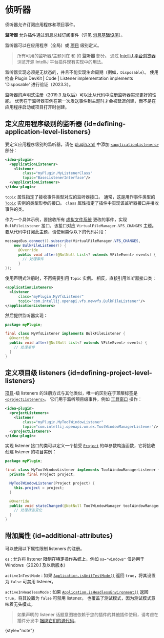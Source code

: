 <!-- Copyright 2000-2024 JetBrains s.r.o. and contributors. Use of this source code is governed by the Apache 2.0 license. -->

# 侦听器

<link-summary>侦听器允许订阅应用程序和项目事件。</link-summary>

**监听器** 允许插件通过消息总线订阅事件（详见 [消息基础设施](messaging_infrastructure.md)）。

监听器可以在应用程序（全局）或 [项目](project.md) 级别定义。

> 所有可用的监听器/主题列在 [](intellij_platform_extension_point_list.md) 和 [](intellij_platform_extension_point_list.md) 的 **监听器** 部分。
> 通过 [IntelliJ 平台浏览器](https://jb.gg/ipe) 浏览开源 IntelliJ 平台插件现有实现中的用法。

监听器实现必须是无状态的，并且不能实现生命周期（例如，`Disposable`）。
使用检查 <control>Plugin DevKit | Code | Listener implementation implements 'Disposable'</control> 进行验证（2023.3）。

监听器的声明式注册（2019.3 及以后）可以比从代码中注册监听器实现更好的性能。
优势在于监听器实例在第一次发送事件到主题时才会被延迟创建，而不是在应用程序启动或项目打开时创建。

## 定义应用程序级别的监听器 {id=defining-application-level-listeners}

要定义应用程序级别的监听器，请在 <path>[plugin.xml](plugin_configuration_file.md)</path> 中添加 [`<applicationListeners>`](plugin_configuration_file.md#idea-plugin__applicationListeners) 部分：

```xml
<idea-plugin>
  <applicationListeners>
    <listener
        class="myPlugin.MyListenerClass"
        topic="BaseListenerInterface"/>
  </applicationListeners>
</idea-plugin>
```

`topic` 属性指定了接收事件类型对应的监听器接口。
通常，这是用作事件类型的 [`Topic`](%gh-ic%/platform/extensions/src/com/intellij/util/messages/Topic.java) 实例的类型形参的接口。
`class` 属性指定了插件中实现该监听器接口并接收事件的类。

作为一个具体示例，要接收所有 [虚拟文件系统](virtual_file_system.md) 更改的事件，实现 `BulkFileListener` 接口，该接口对应 `VirtualFileManager.VFS_CHANGES` 主题。
要从代码中订阅此主题，请使用类似以下的代码片段：

```java
messageBus.connect().subscribe(VirtualFileManager.VFS_CHANGES,
    new BulkFileListener() {
      @Override
      public void after(@NotNull List<? extends VFileEvent> events) {
        // 处理事件
      }
});
```

使用声明式注册时，不再需要引用 `Topic` 实例。
相反，直接引用监听器接口类：

```xml
<applicationListeners>
  <listener
      class="myPlugin.MyVfsListener"
      topic="com.intellij.openapi.vfs.newvfs.BulkFileListener"/>
</applicationListeners>
```

然后提供监听器实现：

```java
package myPlugin;

final class MyVfsListener implements BulkFileListener {
  @Override
  public void after(@NotNull List<? extends VFileEvent> events) {
    // 处理事件
  }
}
```

## 定义项目级 listeners {id=defining-project-level-listeners}

[项目](project.md)-级 listeners 的注册方式与其他类似，唯一的区别在于顶层标签是 [`<projectListeners>`](plugin_configuration_file.md#idea-plugin__projectListeners)。
它们用于监听项目级事件，例如 [工具窗口](tool_windows.md) 操作：

```xml
<idea-plugin>
  <projectListeners>
    <listener
        class="myPlugin.MyToolWindowListener"
        topic="com.intellij.openapi.wm.ex.ToolWindowManagerListener"/>
  </projectListeners>
</idea-plugin>
```

实现 listener 接口的类可以定义一个接受 [`Project`](%gh-ic%/platform/core-api/src/com/intellij/openapi/project/Project.java) 的单参数构造函数，它将接收创建 listener 的项目实例：

```java
package myPlugin;

final class MyToolWindowListener implements ToolWindowManagerListener {
  private final Project project;

  MyToolWindowListener(Project project) {
    this.project = project;
  }

  @Override
  public void stateChanged(@NotNull ToolWindowManager toolWindowManager) {
    // 处理状态变化
  }
}
```

## 附加属性 {id=additional-attributes}

可以使用以下属性限制 listeners 的注册。

`os`
: 允许将 listener 限制在特定操作系统上，例如 `os="windows"` 仅适用于 Windows（2020.1 及以后版本）

`activeInTestMode`
: 如果 [`Application.isUnitTestMode()`](%gh-ic%/platform/core-api/src/com/intellij/openapi/application/Application.java) 返回 `true`，将其设置为 `false` 可禁用 listener。

`activeInHeadlessMode`
: 如果 [`Application.isHeadlessEnvironment()`](%gh-ic%/platform/core-api/src/com/intellij/openapi/application/Application.java) 返回 `true`，将其设置为 `false` 可禁用 listener。
也覆盖了测试模式，因为测试模式意味着无头模式。

> 如果声明的 listener 话题意图被依赖于您的插件的其他插件使用，请考虑在插件分发中 [捆绑它们的源代码](bundling_plugin_openapi_sources.md)。
>
{style="note"}
